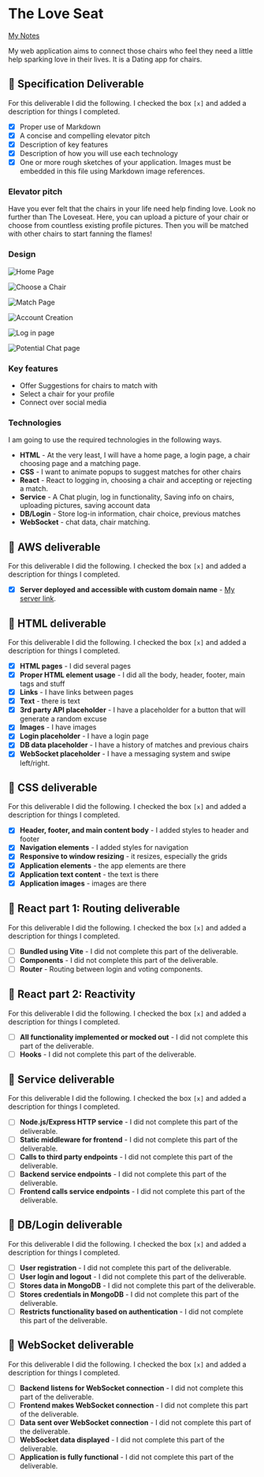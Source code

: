 # The Love Seat

[My Notes](notes.md)

My web application aims to connect those chairs who feel they need a little help sparking love in their lives.  It is a Dating app for chairs.


## 🚀 Specification Deliverable


For this deliverable I did the following. I checked the box `[x]` and added a description for things I completed.

- [x] Proper use of Markdown
- [x] A concise and compelling elevator pitch
- [x] Description of key features
- [x] Description of how you will use each technology
- [x] One or more rough sketches of your application. Images must be embedded in this file using Markdown image references.

### Elevator pitch

Have you ever felt that the chairs in your life need help finding love.  Look no further than The Loveseat.  Here, you can upload a picture of your chair or choose from countless existing profile pictures.  Then you will be matched with other chairs to start fanning the flames!

### Design

![Home Page](https://github.com/user-attachments/assets/97ac9974-758b-4de7-b6d4-f616da844c9b)

![Choose a Chair](https://github.com/user-attachments/assets/3063fc6f-70eb-4aee-a383-4f1fa7b82d39)

![Match Page](https://github.com/user-attachments/assets/759f06fd-3682-42b8-85e0-32adb6fee5ee)

![Account Creation](https://github.com/user-attachments/assets/9be2b307-abba-4e50-b0f9-6f3592dc86e3)

![Log in page](https://github.com/user-attachments/assets/b6500257-65f9-4e14-b197-c2f9a0c53d1f)



![Potential Chat page](https://github.com/user-attachments/assets/31c42fc1-4206-4f6a-94fb-4c22ce5d8fc1)


### Key features

- Offer Suggestions for chairs to match with
- Select a chair for your profile
- Connect over social media

### Technologies

I am going to use the required technologies in the following ways.

- **HTML** - At the very least, I will have a home page, a login  page, a chair choosing page and a matching page.
- **CSS** - I want to animate popups to suggest matches for other chairs
- **React** - React to logging in, choosing a chair and accepting or rejecting a match.  
- **Service** - A Chat plugin, log in functionality, Saving info on chairs, uploading pictures, saving account data
- **DB/Login** - Store log-in information, chair choice, previous matches
- **WebSocket** - chat data, chair matching.

## 🚀 AWS deliverable

For this deliverable I did the following. I checked the box `[x]` and added a description for things I completed.

- [x] **Server deployed and accessible with custom domain name** - [My server link](https://yourdomainnamehere.click).

## 🚀 HTML deliverable

For this deliverable I did the following. I checked the box `[x]` and added a description for things I completed.

- [x] **HTML pages** - I did several pages
- [x] **Proper HTML element usage** - I did all the body, header, footer, main tags and stuff
- [x] **Links** -  I have links between pages
- [x] **Text** - there is text
- [x] **3rd party API placeholder** - I have a placeholder for a button that will generate a random excuse
- [x] **Images** - I have images
- [x] **Login placeholder** - I have a login page
- [x] **DB data placeholder** - I have a history of matches and previous chairs
- [x] **WebSocket placeholder** - I have a messaging system and swipe left/right.

## 🚀 CSS deliverable

For this deliverable I did the following. I checked the box `[x]` and added a description for things I completed.

- [X] **Header, footer, and main content body** - I added styles to header and footer
- [x] **Navigation elements** - I added styles for navigation
- [x] **Responsive to window resizing** - it resizes, especially the grids
- [x] **Application elements** - the app elements are there
- [x] **Application text content** - the text is there
- [x] **Application images** - images are there

## 🚀 React part 1: Routing deliverable

For this deliverable I did the following. I checked the box `[x]` and added a description for things I completed.

- [ ] **Bundled using Vite** - I did not complete this part of the deliverable.
- [ ] **Components** - I did not complete this part of the deliverable.
- [ ] **Router** - Routing between login and voting components.

## 🚀 React part 2: Reactivity

For this deliverable I did the following. I checked the box `[x]` and added a description for things I completed.

- [ ] **All functionality implemented or mocked out** - I did not complete this part of the deliverable.
- [ ] **Hooks** - I did not complete this part of the deliverable.

## 🚀 Service deliverable

For this deliverable I did the following. I checked the box `[x]` and added a description for things I completed.

- [ ] **Node.js/Express HTTP service** - I did not complete this part of the deliverable.
- [ ] **Static middleware for frontend** - I did not complete this part of the deliverable.
- [ ] **Calls to third party endpoints** - I did not complete this part of the deliverable.
- [ ] **Backend service endpoints** - I did not complete this part of the deliverable.
- [ ] **Frontend calls service endpoints** - I did not complete this part of the deliverable.

## 🚀 DB/Login deliverable

For this deliverable I did the following. I checked the box `[x]` and added a description for things I completed.

- [ ] **User registration** - I did not complete this part of the deliverable.
- [ ] **User login and logout** - I did not complete this part of the deliverable.
- [ ] **Stores data in MongoDB** - I did not complete this part of the deliverable.
- [ ] **Stores credentials in MongoDB** - I did not complete this part of the deliverable.
- [ ] **Restricts functionality based on authentication** - I did not complete this part of the deliverable.

## 🚀 WebSocket deliverable

For this deliverable I did the following. I checked the box `[x]` and added a description for things I completed.

- [ ] **Backend listens for WebSocket connection** - I did not complete this part of the deliverable.
- [ ] **Frontend makes WebSocket connection** - I did not complete this part of the deliverable.
- [ ] **Data sent over WebSocket connection** - I did not complete this part of the deliverable.
- [ ] **WebSocket data displayed** - I did not complete this part of the deliverable.
- [ ] **Application is fully functional** - I did not complete this part of the deliverable.
